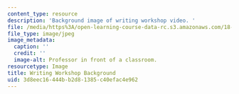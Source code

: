 ```yaml
---
content_type: resource
description: 'Background image of writing workshop video. '
file: /media/https%3A/open-learning-course-data-rc.s3.amazonaws.com/18-821-project-laboratory-in-mathematics-spring-2013/3d8eec16444bb2d81385c40efac4e962_MIT18_821S13_wrtg_wksp_bg.jpg
file_type: image/jpeg
image_metadata:
  caption: ''
  credit: ''
  image-alt: Professor in front of a classroom.
resourcetype: Image
title: Writing Workshop Background
uid: 3d8eec16-444b-b2d8-1385-c40efac4e962
---
```

